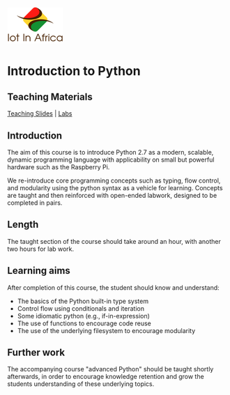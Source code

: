 # ![IoT in Africa](assets/img/logo-128.png) 
# Introduction to Python
## Teaching Materials

[Teaching Slides](https://gitpitch.com/iotinafrica/intro-to-python)
| [Labs](labs/)

## Introduction

The aim of this course is to introduce Python 2.7 as a modern, scalable, dynamic programming language with applicability on small but powerful hardware such as the Raspberry Pi.

We re-introduce core programming concepts such as typing, flow control, and modularity using the python syntax as a vehicle for learning. Concepts are taught and then reinforced with open-ended labwork, designed to be completed in pairs.

## Length
The taught section of the course should take around an hour, with another two hours for lab work.

## Learning aims
After completion of this course, the student should know and understand:
* The basics of the Python built-in type system
* Control flow using conditionals and iteration
* Some idiomatic python (e.g., if-in-expression)
* The use of functions to encourage code reuse
* The use of the underlying filesystem to encourage modularity

## Further work
The accompanying course "advanced Python" should be taught shortly afterwards, in order to encourage knowledge retention and grow the students understanding of these underlying topics.